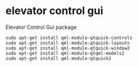 # elevator control gui

Elevator Control Gui package

    sudo apt-get install qml-module-qtquick-controls
    sudo apt-get install qml-module-qtquick-layouts
    sudo apt-get install qml-module-qtquick-window2
    sudo apt-get install qml-module-qtqml-models2
    sudo apt-get install qml-module-qtquick2

